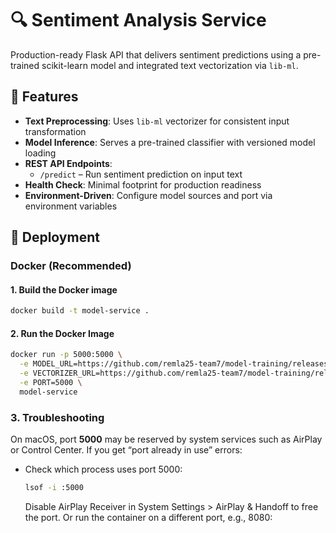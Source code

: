 # 🔍 Sentiment Analysis Service

Production-ready Flask API that delivers sentiment predictions using a pre-trained scikit-learn model and integrated text vectorization via `lib-ml`.

## 📌 Features

- **Text Preprocessing**: Uses `lib-ml` vectorizer for consistent input transformation
- **Model Inference**: Serves a pre-trained classifier with versioned model loading
- **REST API Endpoints**:
  - `/predict` – Run sentiment prediction on input text
- **Health Check**: Minimal footprint for production readiness
- **Environment-Driven**: Configure model sources and port via environment variables

## 🚀 Deployment

### Docker (Recommended)

#### 1. Build the Docker image

```bash
docker build -t model-service .
```

#### 2. Run the Docker Image

```bash
docker run -p 5000:5000 \
  -e MODEL_URL=https://github.com/remla25-team7/model-training/releases/download/v0.3.0/model.pkl \
  -e VECTORIZER_URL=https://github.com/remla25-team7/model-training/releases/download/v0.3.0/vectorizer.pkl \
  -e PORT=5000 \
  model-service
```

### 3. Troubleshooting

On macOS, port **5000** may be reserved by system services such as AirPlay or Control Center. If you get “port already in use” errors:

- Check which process uses port 5000:

  ```bash
  lsof -i :5000
  ```

  Disable AirPlay Receiver in System Settings > AirPlay & Handoff to free the port.
  Or run the container on a different port, e.g., 8080:
